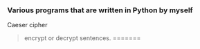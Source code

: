 ### Various programs that are written in Python by myself

Caeser cipher 
> encrypt or decrypt sentences.
=======

